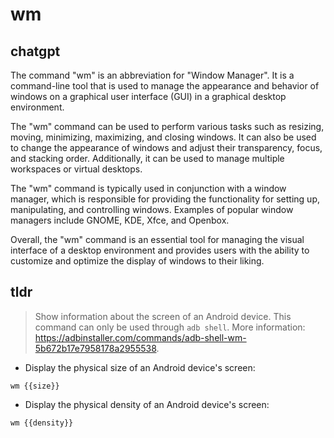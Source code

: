 # wm 
## chatgpt 
The command "wm" is an abbreviation for "Window Manager". It is a command-line tool that is used to manage the appearance and behavior of windows on a graphical user interface (GUI) in a graphical desktop environment.

The "wm" command can be used to perform various tasks such as resizing, moving, minimizing, maximizing, and closing windows. It can also be used to change the appearance of windows and adjust their transparency, focus, and stacking order. Additionally, it can be used to manage multiple workspaces or virtual desktops.

The "wm" command is typically used in conjunction with a window manager, which is responsible for providing the functionality for setting up, manipulating, and controlling windows. Examples of popular window managers include GNOME, KDE, Xfce, and Openbox.

Overall, the "wm" command is an essential tool for managing the visual interface of a desktop environment and provides users with the ability to customize and optimize the display of windows to their liking. 

## tldr 
 
> Show information about the screen of an Android device.
> This command can only be used through `adb shell`.
> More information: <https://adbinstaller.com/commands/adb-shell-wm-5b672b17e7958178a2955538>.

- Display the physical size of an Android device's screen:

`wm {{size}}`

- Display the physical density of an Android device's screen:

`wm {{density}}`

